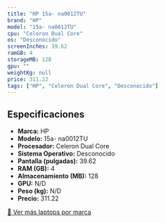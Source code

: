 ```yaml
---
title: "HP 15a- na0012TU"
brand: "HP"
model: "15a- na0012TU"
cpu: "Celeron Dual Core"
os: "Desconocido"
screenInches: 39.62
ramGB: 4
storageMB: 128
gpu: ""
weightKg: null
price: 311.22
tags: ["HP", "Celeron Dual Core", "Desconocido"]
---
```

## Especificaciones

- **Marca:** HP
- **Modelo:** 15a- na0012TU
- **Procesador:** Celeron Dual Core
- **Sistema Operativo:** Desconocido
- **Pantalla (pulgadas):** 39.62
- **RAM (GB):** 4
- **Almacenamiento (MB):** 128
- **GPU:** N/D
- **Peso (kg):** N/D
- **Precio:** 311.22

[:rocket: Ver más laptops por marca](/brand/hp)
